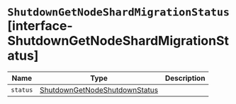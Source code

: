 # `ShutdownGetNodeShardMigrationStatus` [interface-ShutdownGetNodeShardMigrationStatus]

| Name | Type | Description |
| - | - | - |
| `status` | [ShutdownGetNodeShutdownStatus](./ShutdownGetNodeShutdownStatus.md) | &nbsp; |
